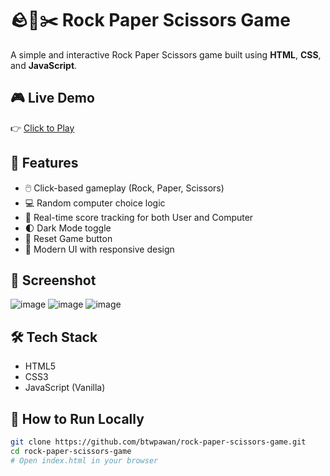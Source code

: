 # 🪨📄✂️ Rock Paper Scissors Game

A simple and interactive Rock Paper Scissors game built using **HTML**, **CSS**, and **JavaScript**.

## 🎮 Live Demo

👉 [Click to Play](https://rock-paper-scissors-game-alpha-topaz.vercel.app/)

## 🧠 Features

- 🖱️ Click-based gameplay (Rock, Paper, Scissors)
- 💻 Random computer choice logic
- 🔢 Real-time score tracking for both User and Computer
- 🌓 Dark Mode toggle
- 🔁 Reset Game button
- 🎨 Modern UI with responsive design

## 📸 Screenshot

![image](https://github.com/user-attachments/assets/10558c88-7981-4c8a-a06c-0dd99851ac62)
![image](https://github.com/user-attachments/assets/8ae2be9c-bedf-4972-9499-a8ed6f998f3d)
![image](https://github.com/user-attachments/assets/5eff7478-05ae-4bcb-a95b-bad8e20c272e)


## 🛠️ Tech Stack

- HTML5
- CSS3
- JavaScript (Vanilla)

## 🚀 How to Run Locally

```bash
git clone https://github.com/btwpawan/rock-paper-scissors-game.git
cd rock-paper-scissors-game
# Open index.html in your browser
